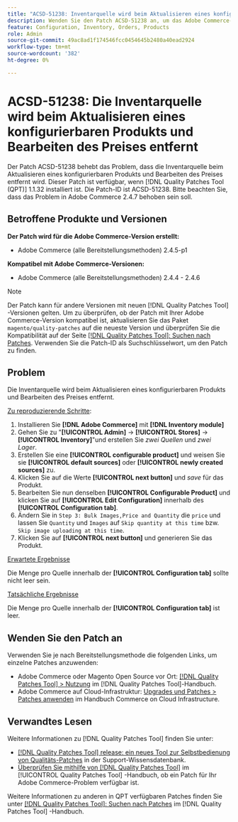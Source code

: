 ```yaml
---
title: "ACSD-51238: Inventarquelle wird beim Aktualisieren eines konfigurierbaren Produkts und Bearbeiten des Preises entfernt"
description: Wenden Sie den Patch ACSD-51238 an, um das Adobe Commerce-Problem zu beheben, bei dem die Inventarquelle beim Aktualisieren eines konfigurierbaren Produkts und Bearbeiten des Preises entfernt wird.
feature: Configuration, Inventory, Orders, Products
role: Admin
source-git-commit: 49ac8ad1f174546fcc0454645b2480a40ead2924
workflow-type: tm+mt
source-wordcount: '382'
ht-degree: 0%

---
```


# ACSD-51238: Die Inventarquelle wird beim Aktualisieren eines konfigurierbaren Produkts und Bearbeiten des Preises entfernt

Der Patch ACSD-51238 behebt das Problem, dass die Inventarquelle beim Aktualisieren eines konfigurierbaren Produkts und Bearbeiten des Preises entfernt wird. Dieser Patch ist verfügbar, wenn [!DNL Quality Patches Tool (QPT)] 1.1.32 installiert ist. Die Patch-ID ist ACSD-51238. Bitte beachten Sie, dass das Problem in Adobe Commerce 2.4.7 behoben sein soll.

## Betroffene Produkte und Versionen

**Der Patch wird für die Adobe Commerce-Version erstellt:**

* Adobe Commerce (alle Bereitstellungsmethoden) 2.4.5-p1

**Kompatibel mit Adobe Commerce-Versionen:**

* Adobe Commerce (alle Bereitstellungsmethoden) 2.4.4 - 2.4.6

>[!NOTE]
>
>Der Patch kann für andere Versionen mit neuen [!DNL Quality Patches Tool] -Versionen gelten. Um zu überprüfen, ob der Patch mit Ihrer Adobe Commerce-Version kompatibel ist, aktualisieren Sie das Paket `magento/quality-patches` auf die neueste Version und überprüfen Sie die Kompatibilität auf der Seite [[!DNL Quality Patches Tool]: Suchen nach Patches](<https://experienceleague.adobe.com/tools/commerce-quality-patches/index.html>). Verwenden Sie die Patch-ID als Suchschlüsselwort, um den Patch zu finden.

## Problem

Die Inventarquelle wird beim Aktualisieren eines konfigurierbaren Produkts und Bearbeiten des Preises entfernt.

<u>Zu reproduzierende Schritte</u>:

1. Installieren Sie **[!DNL Adobe Commerce]** mit **[!DNL Inventory module]**
1. Gehen Sie zu &quot;**[!UICONTROL Admin]** -> **[!UICONTROL Stores]** -> **[!UICONTROL Inventory]**&quot;und erstellen Sie *zwei Quellen* und *zwei Lager*.
1. Erstellen Sie eine **[!UICONTROL configurable product]** und weisen Sie sie **[!UICONTROL default sources]** oder **[!UICONTROL newly created sources]** zu.
1. Klicken Sie auf die Werte **[!UICONTROL next button]** und *save* für das Produkt.
1. Bearbeiten Sie nun denselben **[!UICONTROL Configurable Product]** und klicken Sie auf **[!UICONTROL Edit Configuration]** innerhalb des **[!UICONTROL Configuration tab]**.
1. Ändern Sie in `Step 3: Bulk Images,Price and Quantity` die `price` und lassen Sie `Quantity` und `Images` auf `Skip quantity at this time` bzw. `Skip image uploading at this time`.
1. Klicken Sie auf **[!UICONTROL next button]** und generieren Sie das Produkt.

<u>Erwartete Ergebnisse</u>

Die Menge pro Quelle innerhalb der **[!UICONTROL Configuration tab]** sollte nicht leer sein.

<u>Tatsächliche Ergebnisse</u>

Die Menge pro Quelle innerhalb der **[!UICONTROL Configuration tab]** ist leer.

## Wenden Sie den Patch an

Verwenden Sie je nach Bereitstellungsmethode die folgenden Links, um einzelne Patches anzuwenden:

* Adobe Commerce oder Magento Open Source vor Ort: [[!DNL Quality Patches Tool] > Nutzung](<https://experienceleague.adobe.com/docs/commerce-operations/tools/quality-patches-tool/usage.html>) im [!DNL Quality Patches Tool]-Handbuch.
* Adobe Commerce auf Cloud-Infrastruktur: [Upgrades und Patches > Patches anwenden](https://experienceleague.adobe.com/docs/commerce-cloud-service/user-guide/develop/upgrade/apply-patches.html) im Handbuch Commerce on Cloud Infrastructure.

## Verwandtes Lesen

Weitere Informationen zu [!DNL Quality Patches Tool] finden Sie unter:

* [[!DNL Quality Patches Tool] release: ein neues Tool zur Selbstbedienung von Qualitäts-Patches](https://experienceleague.adobe.com/en/docs/commerce-knowledge-base/kb/announcements/commerce-announcements/magento-quality-patches-released-new-tool-to-self-serve-quality-patches) in der Support-Wissensdatenbank.
* [Überprüfen Sie mithilfe von  [!DNL Quality Patches Tool]](/help/tools/quality-patches-tool/patches-available-in-qpt/check-patch-for-magento-issue-with-magento-quality-patches.md) im [!UICONTROL Quality Patches Tool] -Handbuch, ob ein Patch für Ihr Adobe Commerce-Problem verfügbar ist.


Weitere Informationen zu anderen in QPT verfügbaren Patches finden Sie unter [[!DNL Quality Patches Tool]: Suchen nach Patches](<https://experienceleague.adobe.com/tools/commerce-quality-patches/index.html>) im [!DNL Quality Patches Tool] -Handbuch.
